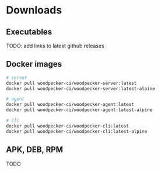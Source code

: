 # Downloads

## Executables

TODO: add links to latest github releases

## Docker images

``` bash
# server
docker pull woodpecker-ci/woodpecker-server:latest
docker pull woodpecker-ci/woodpecker-server:latest-alpine

# agent
docker pull woodpecker-ci/woodpecker-agent:latest
docker pull woodpecker-ci/woodpecker-agent:latest-alpine

# cli
docker pull woodpecker-ci/woodpecker-cli:latest
docker pull woodpecker-ci/woodpecker-cli:latest-alpine
```

## APK, DEB, RPM

TODO
